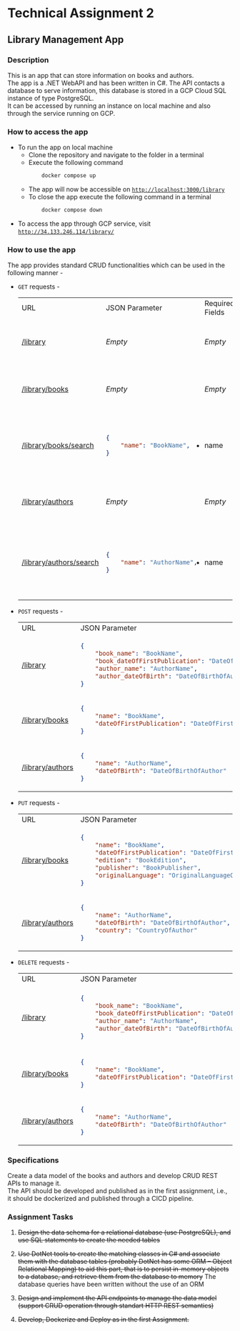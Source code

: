 # Technical Assignment 2

## Library Management App

### Description
This is an app that can store information on books and authors.  
The app is a .NET WebAPI and has been written in C#. The API contacts a database to serve information, this database is stored in a GCP Cloud SQL instance of type PostgreSQL.  
It can be accessed by running an instance on local machine and also through the service running on GCP.

### How to access the app
- To run the app on local machine
    - Clone the repository and navigate to the folder in a terminal
    - Execute the following command
        ```Powershell
            docker compose up
        ```
    - The app will now be accessible on [`http://localhost:3000/library`](http://localhost:3000/library/)
    - To close the app execute the following command in a terminal
        ```Powershell
            docker compose down
        ```
- To access the app through GCP service, visit [`http://34.133.246.114/library/`](http://34.133.246.114/library/)

### How to use the app
The app provides standard CRUD functionalities which can be used in the following manner -
- `GET` requests -  
    <table>
    <tr>
    <td>URL</td>
    <td>JSON Parameter</td>
    <td>Required Fields</td>
    <td>Function</td>
    </tr>
    <tr>
    <td><a href="http://34.133.246.114/library/">/library</a></td>
    <td><i>Empty</i></td>
    <td><i>Empty</i></td>
    <td>Returns a list of books and their authors</td>
    </tr>
    <tr>
    <td><a href="http://34.133.246.114/library/books">/library/books</a></td>
    <td><i>Empty</i></td>
    <td><i>Empty</i></td>
    <td>Returns a list of books and their details</td>
    </tr>
    <tr>
    <td><a href="http://34.133.246.114/library/books/search">/library/books/search</a></td>
    <td>

    ```json
    {
        "name": "BookName",
    }
    ```

    </td>
    <td><li>name</li></td>
    <td>Searches a book by name and returns its details</td>
    </tr>
    <tr>
    <td><a href="http://34.133.246.114/library/authors">/library/authors</a></td>
    <td><i>Empty</i></td>
    <td><i>Empty</i></td>
    <td>Returns a list of authors and their details</td>
    </tr>
    <tr>
    <td><a href="http://34.133.246.114/library/authors/search">/library/authors/search</a></td>
    <td>

    ```json
    {
        "name": "AuthorName",
    }
    ```

    </td>
    <td><li>name</li></td>
    <td>Searches an author by name and returns their details</td>
    </tr>
    </table>
- `POST` requests -
    <table>
    <tr>
    <td>URL</td>
    <td>JSON Parameter</td>
    <td>Required Fields</td>
    <td>Function</td>
    </tr>
    <tr>
    <td><a href="http://34.133.246.114/library/">/library</a></td>
    <td>

    ```json
    {
        "book_name": "BookName",
        "book_dateOfFirstPublication": "DateOfFirstPublicationOfBook",
        "author_name": "AuthorName",
        "author_dateOfBirth": "DateOfBirthOfAuthor"
    }
    ```

    </td>
    <td><li>book_name</li><li>book_dateOfFirstPublication</li><li>author_name</li><li>author_dateOfBirth</li></td>
    <td>Creates a new book and author mapping</td>
    </tr>
    <tr>
    <td><a href="http://34.133.246.114/library/books">/library/books</a></td>
    <td>

    ```json
    {
        "name": "BookName",
        "dateOfFirstPublication": "DateOfFirstPublicationOfBook"
    }
    ```

    </td>
    <td><li>book_name</li><li>book_dateOfFirstPublication</li></td>
    <td>Creates a new book entry</td>
    </tr>
    <tr>
    <td><a href="http://34.133.246.114/library/authors">/library/authors</a></td>
    <td>

    ```json
    {
        "name": "AuthorName",
        "dateOfBirth": "DateOfBirthOfAuthor"
    }
    ```

    </td>
    <td><li>author_name</li><li>author_dateOfBirth</li></td>
    <td>Creates a new author entry</td>
    </tr>
    </table>
- `PUT` requests -
    <table>
    <tr>
    <td>URL</td>
    <td>JSON Parameter</td>
    <td>Required Fields</td>
    <td>Function</td>
    </tr>
    <tr>
    <td><a href="http://34.133.246.114/library/books">/library/books</a></td>
    <td>

    ```json
    {
        "name": "BookName",
        "dateOfFirstPublication": "DateOfFirstPublicationOfBook",
        "edition": "BookEdition",
        "publisher": "BookPublisher",
        "originalLanguage": "OriginalLanguageOfBook"
    }
    ```

    </td>
    <td><li>name</li><li>dateOfFirstPublication</li></td>
    <td>Updates an existing book entry</td>
    </tr>
    <tr>
    <td><a href="http://34.133.246.114/library/authors">/library/authors</a></td>
    <td>

    ```json
    {
        "name": "AuthorName",
        "dateOfBirth": "DateOfBirthOfAuthor",
        "country": "CountryOfAuthor"
    }
    ```

    </td>
    <td><li>name</li><li>dateOfBirth</li></td>
    <td>Updates an existing author entry</td>
    </tr>
    </table>
- `DELETE` requests -
    <table>
    <tr>
    <td>URL</td>
    <td>JSON Parameter</td>
    <td>Required Fields</td>
    <td>Function</td>
    </tr>
    <tr>
    <td><a href="http://34.133.246.114/library/">/library</a></td>
    <td>

    ```json
    {
        "book_name": "BookName",
        "book_dateOfFirstPublication": "DateOfFirstPublicationOfBook",
        "author_name": "AuthorName",
        "author_dateOfBirth": "DateOfBirthOfAuthor"
    }
    ```

    </td>
    <td><li>book_name</li><li>book_dateOfFirstPublication</li><li>author_name</li><li>author_dateOfBirth</li></td>
    <td>Deletes an existing book and author mapping</td>
    </tr>
    <tr>
    <td><a href="http://34.133.246.114/library/books">/library/books</a></td>
    <td>

    ```json
    {
        "name": "BookName",
        "dateOfFirstPublication": "DateOfFirstPublicationOfBook"
    }
    ```

    </td>
    <td><li>name</li><li>dateOfFirstPublication</li></td>
    <td>Deletes an existing book entry</td>
    </tr>
    <tr>
    <td><a href="http://34.133.246.114/library/authors">/library/authors</a></td>
    <td>

    ```json
    {
        "name": "AuthorName",
        "dateOfBirth": "DateOfBirthOfAuthor"
    }
    ```

    </td>
    <td><li>name</li><li>dateOfBirth</li></td>
    <td>Deletes an existing author entry</td>
    </tr>
    </table>

### Specifications
Create a data model of the books and authors and develop CRUD REST APIs to manage it.  
The API should be developed and published as in the first assignment, i.e., it should be dockerized and published through a CICD pipeline.

### Assignment Tasks
1. ~~Design the data schema for a relational database (use PostgreSQL), and use SQL statements to create the needed tables~~

2. ~~Use DotNet tools to create the matching classes in C# and associate them with the database tables (probably DotNet has some ORM – Object Relational Mapping) to aid this part, that is to persist in-memory objects to a database, and retrieve them from the database to memory~~ The database queries have been written without the use of an ORM

3. ~~Design and implement the API endpoints to manage the data model (support CRUD operation through standart HTTP REST semantics)~~

4. ~~Develop, Dockerize and Deploy as in the first Assignment.~~